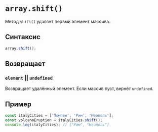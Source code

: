 # `array.shift()`

Метод `shift()` удаляет первый элемент массива.

## Синтаксис

```js
array.shift();
```

## Возвращает

### `element` || `undefined`

Возвращает удалённый элемент. Если массив пуст, вернёт `undefined`.

## Пример

```js
const italyCities = ['Помпеи', 'Рим', 'Неаполь'];
const volcanoEruption = italyCities.shift();
console.log(italyCities); // ["Рим", "Неаполь"]
```
